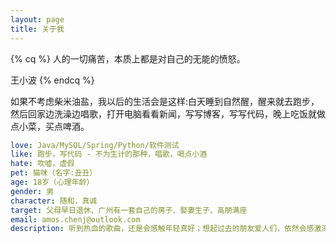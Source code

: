 ```yaml
---
layout: page
title: 关于我
---
```


{% cq %} 
人的一切痛苦，本质上都是对自己的无能的愤怒。

王小波
{% endcq %}

如果不考虑柴米油盐，我以后的生活会是这样:白天睡到自然醒，醒来就去跑步，然后回家边洗澡边唱歌，打开电脑看看新闻，写写博客，写写代码，晚上吃饭就做点小菜，买点啤酒。

```yml
love: Java/MySQL/Spring/Python/软件测试
like: 跑步，写代码 - 不为生计的那种，唱歌，喝点小酒
hate: 吹嘘，虚假
pet: 猫咪（名字:丑丑）
age: 18岁（心理年龄）
gender: 男
character: 随和，真诚
target: 父母早日退休、广州有一套自己的房子、娶妻生子、高朋满座
email: amos.chenj@outlook.com
description: 听到热血的歌曲，还是会感触年轻真好；想起过去的朋友爱人们，依然会感激涕零。
```
